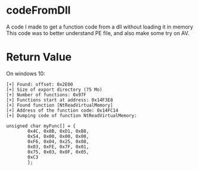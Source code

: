 # codeFromDll
A code I made to get a function code from a dll without loading it in memory
This code was to better understand PE file, and also make some try on AV.

# Return Value
On windows 10:
```
[+] Found: offset: 0x2E00
[+] Size of export directory (75 Mo)
[+] Number of functions: 0x97F
[+] Functions start at address: 0x14F3E8
[+] Found function [NtReadVirtualMemory]
[+] Address of the function code: 0x14FC14
[+] Dumping code of function NtReadVirtualMemory:

unsigned char myFunc[] = {
        0x4C, 0x8B, 0xD1, 0xB8,
        0x54, 0x00, 0x00, 0x00,
        0xF6, 0x04, 0x25, 0x08,
        0x03, 0xFE, 0x7F, 0x01,
        0x75, 0x03, 0x0F, 0x05,
        0xC3
        };
```
